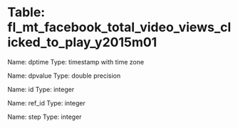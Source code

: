 Table: fl_mt_facebook_total_video_views_clicked_to_play_y2015m01
================================================================

Name: dptime
Type: timestamp with time zone

Name: dpvalue
Type: double precision

Name: id
Type: integer

Name: ref_id
Type: integer

Name: step
Type: integer

